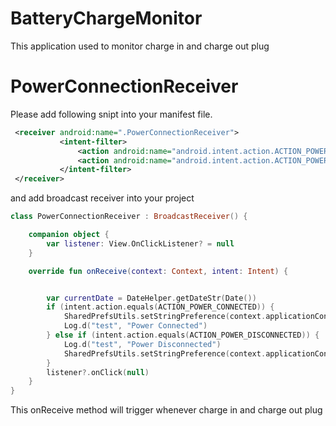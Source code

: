 # BatteryChargeMonitor
 This application used to monitor charge in and charge out plug 
 
# PowerConnectionReceiver
 Please add following snipt into your manifest file.
 
 ```xml
  <receiver android:name=".PowerConnectionReceiver">
            <intent-filter>
                <action android:name="android.intent.action.ACTION_POWER_CONNECTED"/>
                <action android:name="android.intent.action.ACTION_POWER_DISCONNECTED"/>
            </intent-filter>
  </receiver>
 ```

and add broadcast receiver into your project

```kotlin
class PowerConnectionReceiver : BroadcastReceiver() {

    companion object {
        var listener: View.OnClickListener? = null
    }

    override fun onReceive(context: Context, intent: Intent) {


        var currentDate = DateHelper.getDateStr(Date())
        if (intent.action.equals(ACTION_POWER_CONNECTED)) {
            SharedPrefsUtils.setStringPreference(context.applicationContext, "charge_in", currentDate!!);
            Log.d("test", "Power Connected")
        } else if (intent.action.equals(ACTION_POWER_DISCONNECTED)) {
            Log.d("test", "Power Disconnected")
            SharedPrefsUtils.setStringPreference(context.applicationContext, "charge_out", currentDate!!);
        }
        listener?.onClick(null)
    }
}
```
This onReceive method will trigger whenever charge in and charge out plug 
